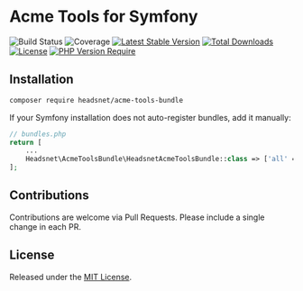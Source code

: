 Acme Tools for Symfony
====

![Build Status](https://github.com/headsnet/acme-tools-bundle/actions/workflows/ci.yml/badge.svg)
![Coverage](https://raw.githubusercontent.com/headsnet/acme-tools-bundle/image-data/coverage.svg)
[![Latest Stable Version](https://poser.pugx.org/headsnet/acme-tools-bundle/v)](//packagist.org/packages/headsnet/acme-tools-bundle)
[![Total Downloads](https://poser.pugx.org/headsnet/acme-tools-bundle/downloads)](//packagist.org/packages/headsnet/acme-tools-bundle)
[![License](https://poser.pugx.org/headsnet/acme-tools-bundle/license)](//packagist.org/packages/headsnet/acme-tools-bundle)
[![PHP Version Require](http://poser.pugx.org/headsnet/acme-tools-bundle/require/php)](//packagist.org/packages/headsnet/acme-tools-bundle)

## Installation

```bash
composer require headsnet/acme-tools-bundle
```
If your Symfony installation does not auto-register bundles, add it manually:

```php
// bundles.php
return [
    ...
    Headsnet\AcmeToolsBundle\HeadsnetAcmeToolsBundle::class => ['all' => true],
];
```
## Contributions

Contributions are welcome via Pull Requests. Please include a single change in each PR.

## License

Released under the [MIT License](LICENSE).
